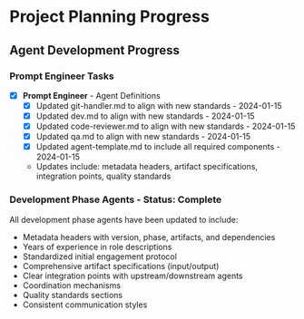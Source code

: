# Project Planning Progress

## Agent Development Progress

### Prompt Engineer Tasks

- [x] **Prompt Engineer** - Agent Definitions
  - [x] Updated git-handler.md to align with new standards - 2024-01-15
  - [x] Updated dev.md to align with new standards - 2024-01-15
  - [x] Updated code-reviewer.md to align with new standards - 2024-01-15
  - [x] Updated qa.md to align with new standards - 2024-01-15
  - [x] Updated agent-template.md to include all required components - 2024-01-15
  - Updates include: metadata headers, artifact specifications, integration points, quality standards

### Development Phase Agents - Status: Complete

All development phase agents have been updated to include:
- Metadata headers with version, phase, artifacts, and dependencies
- Years of experience in role descriptions
- Standardized initial engagement protocol
- Comprehensive artifact specifications (input/output)
- Clear integration points with upstream/downstream agents
- Coordination mechanisms
- Quality standards sections
- Consistent communication styles
